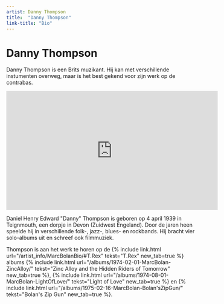 ```yaml
---
artist: Danny Thompson
title:  "Danny Thompson"
link-title: "Bio"
---
```


# Danny Thompson

<span class="lead">Danny Thompson is een Brits muzikant. Hij kan met verschillende instumenten overweg, maar is het best gekend voor zijn werk op de contrabas.</span>

<iframe width="560" height="315" src="https://www.youtube.com/embed/7BWwNB-lznE" frameborder="0" allowfullscreen></iframe>Daniel Henry Edward "Danny" Thompson is geboren op 4 april 1939 in Teignmouth, een dorpje in Devon (Zuidwest Engeland). Door de jaren heen speelde hij in verschillende folk-, jazz-, blues- en rockbands. Hij bracht vier solo-albums uit en schreef ook filmmuziek. Thompson is aan het werk te horen op de {% include link.html url="/artist_info/MarcBolanBio/#T.Rex" tekst="T.Rex" new_tab=true %} albums {% include link.html url="/albums/1974-02-01-MarcBolan-ZincAlloy/" tekst="Zinc Alloy and the Hidden Riders of Tomorrow" new_tab=true %},{% include link.html url="/albums/1974-08-01-MarcBolan-LightOfLove/" tekst="Light of Love" new_tab=true %} en {% include link.html url="/albums/1975-02-16-MarcBolan-Bolan'sZipGun/" tekst="Bolan's Zip Gun" new_tab=true %}.